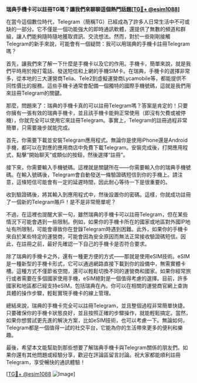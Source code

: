 **瑞典手機卡可以註冊TG嗎？讓我們來聊聊這個熱門話題[[TG💪+ @esim1088](https://t.me/s/esim1088)]**

在當今這個數位時代，Telegram（簡稱TG）已經成為了許多人日常生活中不可或缺的一部分。它不僅是一個功能強大的即時通訊軟體，還提供了無數的頻道和群組，讓人們能夠隨時隨地獲取資訊、交流想法。然而，對於一些剛剛接觸Telegram的新手來說，可能會有一個疑問：我可以用瑞典的手機卡註冊Telegram嗎？

首先，讓我們來了解一下什麼是手機卡以及它的作用。手機卡，簡單來說，就是我們平時用於撥打電話、發送短信和上網的手機SIM卡。在瑞典，手機卡的選擇非常多，從本地的三大運營商Telia、Tele2到虛擬運營商Lycamobile等，都能提供不同性價比的服務。這些手機卡通常會配備一個獨特的國際手機號碼，這就是我們用來註冊Telegram的關鍵。

那麼，問題來了：瑞典的手機卡真的可以註冊Telegram嗎？答案是肯定的！只要你擁有一張有效的瑞典手機卡，並且該手機卡能夠正常使用（即沒有欠費或被停機），你就完全可以使用它來註冊Telegram。事實上，Telegram的註冊過程非常簡單，只需要幾步就能完成。

首先，你需要下載並安裝Telegram應用程式。無論你是使用iPhone還是Android手機，都可以在對應的應用商店中免費下載Telegram。安裝完成後，打開應用程式，點擊“開始聊天”或類似的按鈕，然後選擇“註冊”。

接下來，你需要輸入手機號碼。這裡就是關鍵所在——你需要輸入你的瑞典手機號碼。在輸入號碼後，Telegram會自動發送一條驗證碼短信到你的手機上。請注意，這條短信可能會有一定的延遲時間，因此耐心等待一下是很重要的。

收到驗證碼後，將其輸入到應用程式中，然後設置你的密碼。這樣，你就成功註冊了一個新的Telegram賬戶！是不是非常簡單呢？

不過，在這裡也提醒大家一句，雖然瑞典的手機卡可以註冊Telegram，但在某些情況下可能會遇到一些限制。例如，如果你的手機卡所在的國家或地區對外國IP地址有所限制，可能會導致你在登錄Telegram時遇到困難。此外，如果你的手機卡來自於某些特定的運營商，可能會因為安全原因而無法正常接收驗證碼短信。因此，在註冊之前，最好先確認一下自己的手機卡是否符合要求。

除了瑞典的手機卡之外，還有一種更方便的方式——那就是使用eSIM技術。eSIM是一種新型的手機卡形式，它可以通過網路直接下載到你的設備中，無需實體卡槽。這種方式不僅節省空間，還可以輕鬆切換不同的運營商和國家。如果你經常旅行或者需要在多個國家使用手機，eSIM絕對是一個值得考慮的選擇。目前，許多國家和地區都已經支持eSIM，包括瑞典在內。你可以在相關的運營商官網上查詢具體的操作步驟，輕鬆實現手機卡的線上管理。

總結來說，瑞典的手機卡完全可以註冊Telegram，並且整個過程非常簡單快捷。只要確保你的手機卡狀態良好，並且按照正確的步驟操作，就能輕鬆搞定。當然，如果你想嘗試更先進的解決方案，比如eSIM技術，也可以考慮一下。無論如何，Telegram都是一個值得一試的社交平台，它能為你的生活帶來更多的便利和樂趣。

最後，希望本文能幫助到那些想要了解瑞典手機卡與Telegram關係的朋友們。如果你還有其他問題或經驗分享，歡迎在評論區留言討論。祝大家都能順利註冊Telegram，享受暢快的通訊體驗！

[[TG💪+ @esim1088](https://t.me/s/esim1088) ![Image](https://i.postimg.cc/4NQfJmqS/Snipaste-2025-05-13-00-14-12.png)]